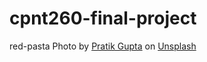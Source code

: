 # cpnt260-final-project

red-pasta 
Photo by <a href="https://unsplash.com/@graylab?utm_content=creditCopyText&utm_medium=referral&utm_source=unsplash">Pratik Gupta</a> on <a href="https://unsplash.com/photos/gyt0s3wR1YM?utm_content=creditCopyText&utm_medium=referral&utm_source=unsplash">Unsplash</a>
  

  
